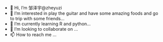 - 👋 Hi, I’m 邹泽宇@zheyuzi
- 👀 I’m interested in play the guitar and have some amazing foods and go to trip with some friends...
- 🌱 I’m currently learning R and python...
- 💞️ I’m looking to collaborate on ...
- 📫 How to reach me ...

<!---
zheyuzi/zheyuzi is a ✨ special ✨ repository because its `README.md` (this file) appears on your GitHub profile.
You can click the Preview link to take a look at your changes.
--->
